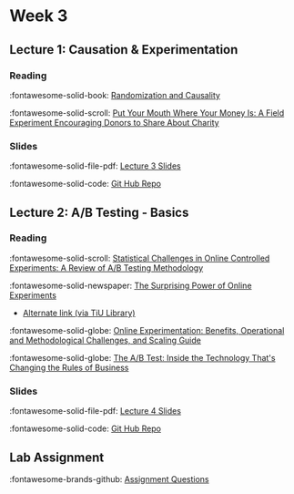 # Week 3

## Lecture 1: Causation & Experimentation

### Reading

:fontawesome-solid-book: [Randomization and Causality][rc-nw]

:fontawesome-solid-scroll: [Put Your Mouth Where Your Money Is: A Field Experiment Encouraging Donors to Share About Charity][charity]

### Slides

:fontawesome-solid-file-pdf: [Lecture 3 Slides][l03-student]

:fontawesome-solid-code: [Git Hub Repo][l03-code]

## Lecture 2: A/B Testing - Basics

### Reading

:fontawesome-solid-scroll: [Statistical Challenges in Online Controlled Experiments: A Review of A/B Testing Methodology][ab-review]

:fontawesome-solid-newspaper: [The Surprising Power of Online Experiments][suprising-power]

* [Alternate link (via TiU Library)][suprising-power-2]

:fontawesome-solid-globe: [Online Experimentation: Benefits, Operational and Methodological Challenges, and Scaling Guide][online-exp]

:fontawesome-solid-globe: [The A/B Test: Inside the Technology That's Changing the Rules of Business][ab-test]
### Slides

:fontawesome-solid-file-pdf: [Lecture 4 Slides][l04-student]

:fontawesome-solid-code: [Git Hub Repo][l04-code]

## Lab Assignment

:fontawesome-brands-github: [Assignment Questions][assignment]

[l03-student]: ../assets/lectures/week-03/l03_randomized_student.pdf
[l03-code]: https://github.com/tisem-digital-marketing/smwa-causation-code

[l04-student]: ../assets/lectures/week-03/l04_abtest_intro_student.pdf
[l04-code]: https://github.com/tisem-digital-marketing/smwa-abtest-intro-code

[assignment]: https://github.com/tisem-digital-marketing/smwa-lab-identification

[rc-nw]: https://nulib.github.io/moderndive_book/7-causality.html
[charity]: https://doi.org/10.1287/mksc.2023.1450

[ab-review]: https://www.tandfonline.com/doi/pdf/10.1080/00031305.2023.2257237
[ab-test]: https://www.wired.com/2012/04/ff-abtesting/
[online-exp]: https://hdsr.mitpress.mit.edu/pub/aj31wj81/release/1
[suprising-power]: https://hbr.org/2017/09/the-surprising-power-of-online-experiments
[suprising-power-2]: https://linker2.worldcat.org/?date=2017&rft.content=fulltext&aulast=Kohavi&issue=5&jKey=HBR&rfr_id=info%2Fsid%3Aoclc.org%2FWCL&rft.institution_id=48718&linktype=best&spage=74&title=Harvard%20Business%20Review&localstem=https%3A%2F%2Ftilburguniversity.idm.oclc.org%2Flogin%3Furl%3D&atitle=The%20Surprising%20Power%20of%20Online%20Experiments&dbKey=bsu&volume=95&linkScheme=ebscoh&jHome=https%3A%2F%2Fsearch.ebscohost.com%2Fdirect.asp%3Fdb%3Dbsu%26jid%3DHBR%26scope%3Dsite&issn=0017-8012&provider=EBSCOhost&rft.order_by=preference&pkgName=bsu&rft.oclcnum=7124794320&linkclass=to_article&jHomeSig=51d45f95b9cb11b9ac76d5b446cd3de4c8a63ad421710ec0b48eb7a1c6116523